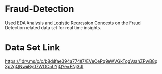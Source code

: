 # Fraud-Detection
Used EDA Analysis and Logistic Regression Concepts on the Fraud Detection related data set for real time insights.
# Data Set Link
https://1drv.ms/x/c/b8ddfae394a77487/EVeCePq9eWVGkTogVaahZPwB8q3p2gQNwuBy07WOC5UYjQ?e=FNj3UI
